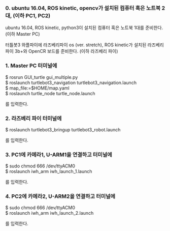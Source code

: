 ### 0. ubuntu 16.04, ROS kinetic, opencv가 설치된 컴퓨터 혹은 노트북 2대, (이하 PC1, PC2)
  
   ubuntu 16.04, ROS kinetic, python3이 설치된 컴퓨터 혹은 노트북 1대를 준비한다. (이하 Master PC)  
  
   터틀봇3 와플파이에 라즈베리파이 os (ver. stretch), ROS kinetic가 설치된 라즈베리 파이 3b+와 OpenCR 보드를 준비한다. (이하 라즈베리 파이)  




### 1. Master PC 터미널에
  
   $ rosrun GUI_turtle gui_multiple.py  
   $ roslaunch turtlebot3_navigation turtlebot3_navigation.launch  
   $ map_file:=$HOME/map.yaml  
   $ roslaunch turtle_node turtle_node.launch  
  
   를 입력한다.




### 2. 라즈베리 파이 터미널에
  
   $ roslaunch turtlebot3_bringup turtlebot3_robot.launch  
  
   를 입력한다.




### 3. PC1에 카메라1, U-ARM1을 연결하고 터미널에 
  
   $ sudo chmod 666 /dev/ttyACM0  
   $ roslaunch iwh_arm iwh_launch_1.launch  
  
   를 입력한다.




### 4. PC2에 카메라2, U-ARM2을 연결하고 터미널에 
  
   $ sudo chmod 666 /dev/ttyACM0  
   $ roslaunch iwh_arm iwh_launch_2.launch  
  
   를 입력한다.


